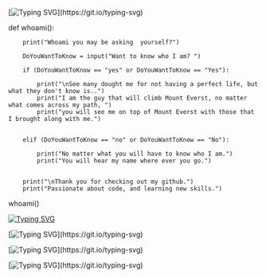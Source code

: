 [![Typing SVG](https://readme-typing-svg.herokuapp.com?color=0BF704&lines=AlvarezEg;)](https://git.io/typing-svg)

def whoami():
        
        print("Whoami you may be asking  yourself?")

        DoYouWantToKnow = input("Want to know who I am? ")

        if (DoYouWantToKnow == "yes" or DoYouWantToKnow == "Yes"):

            print("\nSee many dought me for not having a perfect life, but what they don't know is..")
            print("I am the guy that will climb Mount Everst, no matter what comes across my path, ")
            print("you will see me on top of Mount Everst with those that I brought along with me.")
        

        elif (DoYouWantToKnow == "no" or DoYouWantToKnow == "No"):

            print("No matter what you will have to know who I am.")
            print("You will hear my name where ever you go.")
        

        print("\nThank you for checking out my github.")
        print("Passionate about code, and learning new skills.")
whoami()


[![Typing SVG](https://readme-typing-svg.herokuapp.com?color=0BF704&lines=yay+-S+AlvarezEg+Lang+Stats)](https://git.io/typing-svg)


[![Typing SVG](https://readme-typing-svg.herokuapp.com?lines=Download+Python+80%;)](https://git.io/typing-svg)

[![Typing SVG](https://readme-typing-svg.herokuapp.com?lines=Download+Cpp+45%;)](https://git.io/typing-svg)

[![Typing SVG](https://readme-typing-svg.herokuapp.com?lines=Download+C+25%;)](https://git.io/typing-svg)











